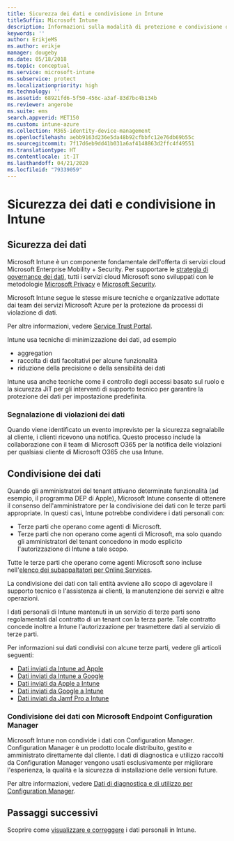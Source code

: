 ```yaml
---
title: Sicurezza dei dati e condivisione in Intune
titleSuffix: Microsoft Intune
description: Informazioni sulla modalità di protezione e condivisione dei dati personali in Intune.
keywords: ''
author: ErikjeMS
ms.author: erikje
manager: dougeby
ms.date: 05/18/2018
ms.topic: conceptual
ms.service: microsoft-intune
ms.subservice: protect
ms.localizationpriority: high
ms.technology: ''
ms.assetid: 68921fd6-5f50-456c-a3af-83d7bc4b134b
ms.reviewer: angerobe
ms.suite: ems
search.appverid: MET150
ms.custom: intune-azure
ms.collection: M365-identity-device-management
ms.openlocfilehash: aebb9163d236e5da48b92cfbbfc12e76db69b55c
ms.sourcegitcommit: 7f17d6eb9dd41b031a6af4148863d2ffc4f49551
ms.translationtype: HT
ms.contentlocale: it-IT
ms.lasthandoff: 04/21/2020
ms.locfileid: "79339059"
---
```

# <a name="data-security-and-sharing-in-intune"></a>Sicurezza dei dati e condivisione in Intune


## <a name="data-security"></a>Sicurezza dei dati

Microsoft Intune è un componente fondamentale dell'offerta di servizi cloud Microsoft Enterprise Mobility + Security. Per supportare le [strategia di governance dei dati](https://www.microsoft.com/en-us/TrustCenter/Security/default.aspx), tutti i servizi cloud Microsoft sono sviluppati con le metodologie [Microsoft Privacy](https://www.microsoft.com/en-us/trustcenter/privacy) e [Microsoft Security](https://www.microsoft.com/en-us/trustcenter/security/).  

Microsoft Intune segue le stesse misure tecniche e organizzative adottate dai team dei servizi Microsoft Azure per la protezione da processi di violazione di dati.

Per altre informazioni, vedere [Service Trust Portal](https://www.microsoft.com/en-us/TrustCenter/stp).

Intune usa tecniche di minimizzazione dei dati, ad esempio

- aggregation
- raccolta di dati facoltativi per alcune funzionalità
- riduzione della precisione o della sensibilità dei dati

Intune usa anche tecniche come il controllo degli accessi basato sul ruolo e la sicurezza JiT per gli interventi di supporto tecnico per garantire la protezione dei dati per impostazione predefinita. 

### <a name="data-breach-reporting"></a>Segnalazione di violazioni dei dati

Quando viene identificato un evento imprevisto per la sicurezza segnalabile al cliente, i clienti ricevono una notifica. Questo processo include la collaborazione con il team di Microsoft O365 per la notifica delle violazioni per qualsiasi cliente di Microsoft O365 che usa Intune.

## <a name="data-sharing"></a>Condivisione dei dati

Quando gli amministratori del tenant attivano determinate funzionalità (ad esempio, il programma DEP di Apple), Microsoft Intune consente di ottenere il consenso dell'amministratore per la condivisione dei dati con le terze parti appropriate. In questi casi, Intune potrebbe condividere i dati personali con:

- Terze parti che operano come agenti di Microsoft.
- Terze parti che non operano come agenti di Microsoft, ma solo quando gli amministratori del tenant concedono in modo esplicito l'autorizzazione di Intune a tale scopo.

Tutte le terze parti che operano come agenti Microsoft sono incluse nell'[elenco dei subappaltatori per Online Services](https://aka.ms/Online_Serv_Subcontractor_List).

La condivisione dei dati con tali entità avviene allo scopo di agevolare il supporto tecnico e l'assistenza ai clienti, la manutenzione dei servizi e altre operazioni.

I dati personali di Intune mantenuti in un servizio di terze parti sono regolamentati dal contratto di un tenant con la terza parte. Tale contratto concede inoltre a Intune l'autorizzazione per trasmettere dati al servizio di terze parti.  

Per informazioni sui dati condivisi con alcune terze parti, vedere gli articoli seguenti:
- [Dati inviati da Intune ad Apple](data-intune-sends-to-apple.md)
- [Dati inviati da Intune a Google](data-intune-sends-to-google.md)
- [Dati inviati da Apple a Intune](data-apple-sends-to-intune.md)
- [Dati inviati da Google a Intune](data-google-sends-to-intune.md)
- [Dati inviati da Jamf Pro a Intune](data-jamf-sends-to-intune.md)

### <a name="microsoft-endpoint-configuration-manager-data-sharing"></a>Condivisione dei dati con Microsoft Endpoint Configuration Manager

Microsoft Intune non condivide i dati con Configuration Manager. Configuration Manager è un prodotto locale distribuito, gestito e amministrato direttamente dal cliente. I dati di diagnostica e utilizzo raccolti da Configuration Manager vengono usati esclusivamente per migliorare l'esperienza, la qualità e la sicurezza di installazione delle versioni future.

Per altre informazioni, vedere [Dati di diagnostica e di utilizzo per Configuration Manager](https://docs.microsoft.com/configmgr/core/plan-design/diagnostics/diagnostics-and-usage-data). 


## <a name="next-steps"></a>Passaggi successivi

Scoprire come [visualizzare e correggere](privacy-data-view-correct.md) i dati personali in Intune.

